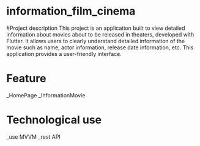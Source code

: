 # information_film_cinema
#Project description This project is an application built to view detailed information about movies about to be released in theaters, developed with Flutter. It allows users to clearly understand detailed information of the movie such as name, actor information, release date information, etc. This application provides a user-friendly interface.
# Feature
_HomePage
_InformationMovie
# Technological use
_use MVVM
_rest API
